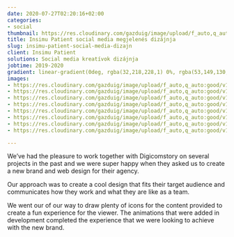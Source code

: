 ```yaml
---
date: 2020-07-27T02:20:16+02:00
categories:
- social
thumbnail: https://res.cloudinary.com/gazduig/image/upload/f_auto,q_auto:good/v1595809226/cms/Frame_65_gjdr7m.webp
title: Insimu Patient social media megjelenés dizájnja
slug: insimu-patient-social-media-dizajn
client: Insimu Patient
solutions: Social media kreatívok dizájnja
jobtime: 2019-2020
gradient: linear-gradient(0deg, rgba(32,218,228,1) 0%, rgba(53,149,130,0) 45%)
images:
- https://res.cloudinary.com/gazduig/image/upload/f_auto,q_auto:good/v1595809281/cms/Frame_70_hhrfkn.webp
- https://res.cloudinary.com/gazduig/image/upload/f_auto,q_auto:good/v1595809281/cms/Frame_69_wugtmt.webp
- https://res.cloudinary.com/gazduig/image/upload/f_auto,q_auto:good/v1595809281/cms/Frame_68_qixlqh.webp
- https://res.cloudinary.com/gazduig/image/upload/f_auto,q_auto:good/v1595809280/cms/Frame_67_cqwacb.webp
- https://res.cloudinary.com/gazduig/image/upload/f_auto,q_auto:good/v1595809280/cms/Frame_66_zonrds.webp
- https://res.cloudinary.com/gazduig/image/upload/f_auto,q_auto:good/v1595809280/cms/Frame_65_ce5p2l.webp
- https://res.cloudinary.com/gazduig/image/upload/f_auto,q_auto:good/v1595809280/cms/Frame_64_fe3xac.webp
- https://res.cloudinary.com/gazduig/image/upload/f_auto,q_auto:good/v1595809280/cms/Frame_63_eb3gin.webp

---
```

We’ve had the pleasure to work together with Digicomstory on several projects in the past and we were super happy when they asked us to create a new brand and web design for their agency.

Our approach was to create a cool design that fits their target audience and communicates how they work and what they are like as a team.

We went our of our way to draw plenty of icons for the content provided to create a fun experience for the viewer. The animations that were added in development completed the experience that we were looking to achieve with the new brand.